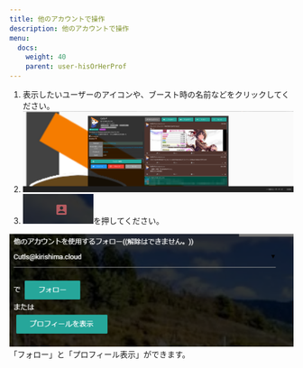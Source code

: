 ```yaml
---
title: 他のアカウントで操作
description: 他のアカウントで操作
menu:
  docs:
    weight: 40
    parent: user-hisOrHerProf
---
```


1. 表示したいユーザーのアイコンや、ブースト時の名前などをクリックしてください。
2. ![user1](https://raw.githubusercontent.com/cutls/TheDeskDocs/master/media/user1.png)
3. ![user16](https://raw.githubusercontent.com/cutls/TheDeskDocs/master/media/user16.png)を押してください。  

![user24](https://raw.githubusercontent.com/cutls/TheDeskDocs/master/media/user24.png)  
「フォロー」と「プロフィール表示」ができます。

